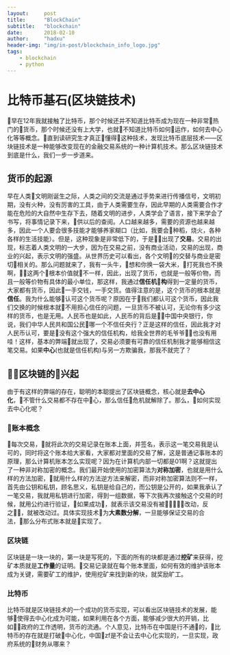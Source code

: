 ```yaml
---
layout:     post
title:      "BlockChain"
subtitle:   "blockchain"
date:       2018-02-10
author:     "hadxu"
header-img: "img/in-post/blockchain_info_logo.jpg"
tags:
    - blockchain
    - python
---
```


# 比特币基石(区块链技术)
早在12年我就接触了比特币，那个时候还并不知道比特币成为现在一种非常热门的货币，那个时候还没有上大学，也就不知道比特币如何运作，如何去中心化等等概念。直到读研究生才真正懂得这种技术，发现比特币底层技术——区块链技术是一种能够改变现在的金融交易系统的一种计算机技术。那么区块链技术到底是什么，我们一步一步道来。

## 货币的起源
早在人类文明刚诞生之际，人类之间的交流是通过手势来进行传播信号，文明初期，没有火种，没有厉害的工具，由于人类需要生存，因此早期的人类需要合作才能在危险的大自然中生存下去，随着文明的进步，人类学会了语言，接下来学会了书写，将事情记录下来，供以后的查阅。人口越来越多，需要的资源也越来越多，因此一个人要会很多技能才能够养家糊口（比如，我要会种稻，烧火，各种各样的生活技能）。但是，这种现象是非常低下的，于是出现了**交易**。交易的出现，标志着人类文明的一大步，因为在交易之前，没有商业活动，交易的出现，商业的兴起，表示文明的强盛。从世界历史可以看出，各个文明的交替与商业是密切相关的。那么问题就来了，我有一头牛，想和你换一袋大米，打死我也不换啊，这两个根本价值就不一样，因此，出现了货币，也就是一般等价物，而且一般等价物有具体的最小单位，那这样，我通过**信任机构**得到一定量的货币，大家都有货币，因此一手交钱，一手交货。值得注意的是，这个货币的根本就是**信任**。我为什么能够认可这个货币呢？原因在于我们都认可这个货币，因此我们交换的时候根本就不用担心信任的问题，一旦货币不被认可，无论你有多少这样的货币，也是无用。人民币也是如此，人民币的背后是中国中央银行，你说，我们中华人民共和国公民哪一个不信任央行？正是这样的信任，因此我才对人民币认可，要是没有这个强大的信任机构，给我全世界的毛爷爷也没有用哇！这样，基本的弊端就出现了，交易必须要有可靠的信任机制我才能够相信这笔交易。如果**中心**(也就是信任机构)与另一方欺骗我，那我不就完了？

## 区块链的兴起
由于有这样的弊端的存在，聪明的本聪提出了区块链概念，核心就是**去中心化**，不管什么交易都不存在中心，那么信任危机就解除了。那么，如何实现去中心化呢？

### 账本概念
每次交易，就将此次的交易记录在账本上面，并签名，表示这一笔交易我是认可的，同时将这个账本给大家看，大家都对里面的交易了解，这是普通记事账本的原理，那么计算机账本怎么实现呢？因为在计算机内部一切都是01啊？这就提出了一种非对称加密的概念。我们最开始使用的加密算法为**对称加密**，也就是用什么样的方法加密，就用什么样的方法逆方法来解密，而非对称加密算法则不一样，首先由公钥和私钥，顾名思义，私钥是给自己的，而公钥是公开的，如果我承认了一笔交易，我就用私钥进行加密，得到一组数据，等下次我再次接触这个交易的时候，就用公约进行验证，如果成功，就表示该交易没有被改动，反之，就被改动过。具体实现技术为**大素数分解**，一旦能够保证交易的合法，那么分布式账本就是实现了。

### 区块链
区块链是一块一块的，第一块是写死的，下面的所有的块都是通过**挖矿**来获得，挖矿本质就是**工作量**的证明。交易记录就在每个账本里面，如何有效的维护该账本成为关键，需要矿工的维护，使用挖矿来找到新的块，就奖励旷工。

### 比特币
比特币就是区块链技术的一个成功的货币实现，可以看出区块链技术的发展，能够使得去中心化成为可能，如果利用在各个方面，能够减少很大的开销，比如政府的工作透明，货币的流通。个人意见，比特币在中国是行不通的，比特币的存在就是打破中心化，中国zf是不会让去中心化实现的，一旦实现，政府系统的财务从哪来？
